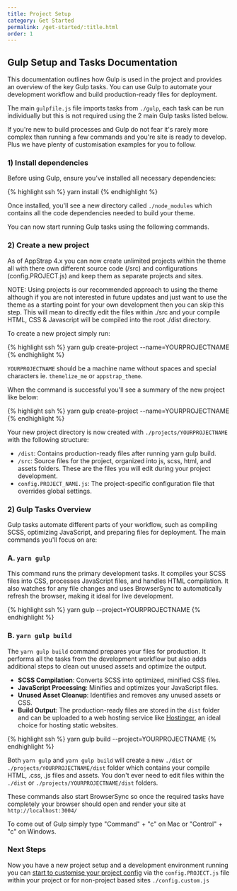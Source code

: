 ```yaml
---
title: Project Setup
category: Get Started
permalink: /get-started/:title.html
order: 1
---
```



## Gulp Setup and Tasks Documentation

This documentation outlines how Gulp is used in the project and provides an overview of the key Gulp tasks. You can use Gulp to automate your development workflow and build production-ready files for deployment. 

The main `gulpfile.js` file imports tasks from `./gulp`, each task can be run individually but this is not required using the 2 main Gulp tasks listed below.

If you're new to build processes and Gulp do not fear it's rarely more complex than running a few commands and you're site is ready to develop. Plus we have plenty of customisation examples for you to follow.


### 1) Install dependencies

Before using Gulp, ensure you’ve installed all necessary dependencies:

{% highlight  ssh %}
yarn install
{% endhighlight %}

Once installed, you'll see a new directory called <code>./node_modules</code> which contains all the code dependencies needed to build your theme. 

You can now start running Gulp tasks using the following commands.

### 2) Create a new project

As of AppStrap 4.x you can now create unlimited projects within the theme all with there own different source code (/src) and configurations (config.PROJECT.js) and keep them as separate projects and sites. 

NOTE: Using projects is our recommended approach to using the theme although if you are not interested in future updates and just want to use the theme as a starting point for your own development then you can skip this step. This will mean to directly edit the files within ./src and your compile HTML, CSS & Javascript will be compiled into the root ./dist directory. 

To create a new project simply run:

{% highlight  ssh %}
yarn gulp create-project --name=YOURPROJECTNAME
{% endhighlight %}

`YOURPROJECTNAME` should be a machine name without spaces and special characters ie. `themelize_me` or `appstrap_theme`.

When the command is successful you'll see a summary of the new project like below:

{% highlight  ssh %}
yarn gulp create-project --name=YOURPROJECTNAME
{% endhighlight %}

Your new project directory is now created with `./projects/YOURPROJECTNAME` with the following structure:

- `/dist`: Contains production-ready files after running yarn gulp build.
- `/src`: Source files for the project, organized into js, scss, html, and assets folders. These are the files you will edit during your project development.
- `config.PROJECT_NAME.js`: The project-specific configuration file that overrides global settings.

### 2) Gulp Tasks Overview

Gulp tasks automate different parts of your workflow, such as compiling SCSS, optimizing JavaScript, and preparing files for deployment. The main commands you'll focus on are:

### A\. `yarn gulp`

This command runs the primary development tasks. It compiles your SCSS files into CSS, processes JavaScript files, and handles HTML compilation. It also watches for any file changes and uses BrowserSync to automatically refresh the browser, making it ideal for live development.

{% highlight ssh %}
yarn gulp --project=YOURPROJECTNAME
{% endhighlight %}

### B\. `yarn gulp build`

The `yarn gulp build` command prepares your files for production. It performs all the tasks from the development workflow but also adds additional steps to clean out unused assets and optimize the output.

-   **SCSS Compilation**: Converts SCSS into optimized, minified CSS files.
-   **JavaScript Processing**: Minifies and optimizes your JavaScript files.
-   **Unused Asset Cleanup**: Identifies and removes any unused assets or CSS.
-   **Build Output**: The production-ready files are stored in the `dist` folder and can be uploaded to a web hosting service like [Hostinger](https://www.hostinger.com), an ideal choice for hosting static websites.

{% highlight ssh %}
yarn gulp build --project=YOURPROJECTNAME
{% endhighlight %}

Both `yarn gulp` and `yarn gulp build` will create a new `./dist` or `./projects/YOURPROJECTNAME/dist` folder which contains your compile HTML, .css, .js files and assets. You don't ever need to edit files within the `./dist` or `./projects/YOURPROJECTNAME/dist` folders.

These commands also start BrowserSync so once the required tasks have completely your browser should open and render your site at `http://localhost:3004/`

To come out of Gulp simply type "Command" + "c" on Mac or "Control" + "c" on Windows.

### Next Steps

Now you have a new project setup and a development environment running you can <a href="{{ '/get-started/2-config-customisation' | relative_url }}">start to customise your project config</a> via the `config.PROJECT.js` file within your project or for non-project based sites `./config.custom.js`

